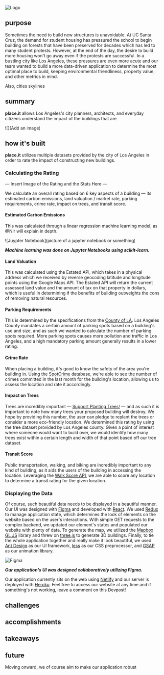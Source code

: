 ![Logo](https://user-images.githubusercontent.com/32719891/77843924-9ccc9200-7156-11ea-8e5e-73d4f9d47da4.png)

## purpose

Sometimes the need to build new structures is unavoidable. At UC Santa Cruz, the demand for student housing has pressured the school to begin building on forests that have been preserved for decades which has led to many student protests. However, at the end of the day, the desire to build more housing won't go away even if the protests are successful. In a bustling city like Los Angeles, these pressures are even more acute and our team wanted to build a more data-driven application to determine the most optimal place to build, keeping environmental friendliness, property value, and other metrics in mind. 

Also, cities skylines

## summary
**place.it** allows Los Angeles's city planners, architects, and everyday citizens understand the impact of the buildings that are 

![](Add an image)

## how it's built


**place.it** utilizes multiple datasets provided by the city of Los Angeles in order to rate the impact of constructing new buildings. 

### Calculating the Rating

— Insert Image of the Rating and the Stats Here —

We calculate an overall rating based on 6 key aspects of a building — its estimated carbon emissions, land valuation / market rate, parking requirements, crime rate, impact on trees, and transit score.

#### Estimated Carbon Emissions

This was calculated through a linear regression machine learning model, as @Nir will explain in depth.

![Juypter Notebook](picture of a jupyter notebook or something)

___Machine learning was done on Jupyter Notebooks using scikit-learn.___


#### Land Valuation

This was calculated using the Estated API, which takes in a physical address which we received by reverse geocoding latitude and longitude points using the Google Maps API. The Estated API will return the current assessed land value and the amount of tax on that property in dollars, which is useful in determining if the benefits of building outweights the cons of removing natural resources.


#### Parking Requirements

This is determined by the specifications from the [County of LA](https://library.municode.com/ca/los_angeles_county/codes/code_of_ordinances?nodeId=TIT22PLZO_DIV6DEST_CH22.112PA). Los Angeles County mandates a certain amount of parking spots based on a building's use and size, and as such we wanted to calculate the number of parking spots required. More parking spots causes more pollution and traffic in Los Angeles, and a high mandatory parking amount generally results in a lower rating.

#### Crime Rate

When placing a building, it's good to know the safety of the area you're building in. Using the [SpotCrime](https://spotcrime.com) database, we're able to see the number of crimes committed in the last month for the building's location, allowing us to assess the location and rate it accordingly.

#### Impact on Trees

Trees are incredibly important — [Support Planting Trees!](https://teamtrees.org) — and as such it is important to note how many trees your proposed building will destroy. We hope by providing this number, the user can pledge to replant the trees or consider a more eco-friendly location. We determined this rating by using the tree dataset provided by Los Angeles county. Given a point of interest where someone would want to build over, we would identify how many trees exist within a certain length and width of that point based off our tree dataset. 

#### Transit Score

Public transportation, walking, and biking are incredibly important to any kind of building, as it aids the users of the building in accessing the location. Leveraging the [Walk Score API](https://walkscore.com), we are able to score any location to determine a transit rating for the given location.


### Displaying the Data

Of course, such beautiful data needs to be displayed in a beautiful manner. Our UI was designed with [Figma](https://www.figma.com/file/u1RcjhQK1W572SM5c3fONY/La-Hacks-2020?node-id=0%3A1) and developed with [React](https://reactjs.org/). We used [Redux](https://redux.js.org/) to manage application state, which determines the look of elements on the website based on the user's interactions. With simple GET requests to the complex backend, we updated our element's states and populated our website with plenty of data. To generate the map, we utilized the [Mapbox GL JS](https://www.mapbox.com/) library and threw on [three.js](https://threejs.org/) to generate 3D buildings. Finally, to tie the whole application together and really make it look beautiful, we used [Ant Design](https://ant.design/) as our UI framework, [less](http://lesscss.org/) as our CSS preprocessor, and [GSAP](https://greensock.com/gsap/) as our animation library.

![Figma](https://user-images.githubusercontent.com/32719891/77843714-d00e2180-7154-11ea-9189-166408094a48.png)

___Our application's UI was designed collaboratively utilizing Figma.___

Our application currently sits on the web using [Netlify](https://www.netlify.com/) and our server is deployed with [Heroku](https://www.heroku.com/). Feel free to access our website at any time and if something's not working, leave a comment on this Devpost!

## challenges

## accomplishments

## takeaways

## future

Moving onward, we of course aim to make our application robust
